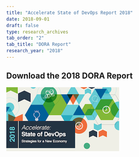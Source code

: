 ```yaml
---
title: "Accelerate State of DevOps Report 2018"
date: 2018-09-01
draft: false
type: research_archives
tab_order: "2"
tab_title: "DORA Report"
research_year: "2018"
---
```

## Download the 2018 DORA Report
[![Accelerate State of DevOps Report 2018](2018-dora-accelerate-state-of-devops-report.png)](2018-dora-accelerate-state-of-devops-report.pdf)